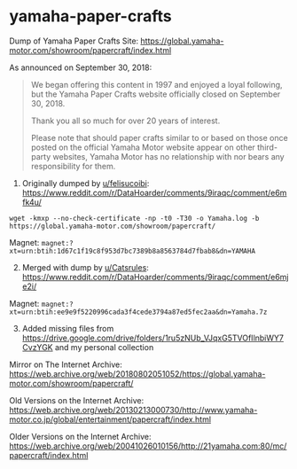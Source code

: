 # yamaha-paper-crafts
Dump of Yamaha Paper Crafts Site: https://global.yamaha-motor.com/showroom/papercraft/index.html

As announced on September 30, 2018:
> We began offering this content in 1997 and enjoyed a loyal following, but the Yamaha Paper Crafts website officially closed on September 30, 2018.
>
> Thank you all so much for over 20 years of interest.
>
> Please note that should paper crafts similar to or based on those once posted on the official Yamaha Motor website appear on other third-party websites, Yamaha Motor has no relationship with nor bears any responsibility for them.

1. Originally dumped by [u/felisucoibi](https://www.reddit.com/user/felisucoibi): https://www.reddit.com/r/DataHoarder/comments/9iraqc/comment/e6mfk4u/

```
wget -kmxp --no-check-certificate -np -t0 -T30 -o Yamaha.log -b https://global.yamaha-motor.com/showroom/papercraft/
```

Magnet: `magnet:?xt=urn:btih:1d67c1f19c8f953d7bc7389b8a8563784d7fbab8&dn=YAMAHA`

2. Merged with dump by [u/Catsrules](https://www.reddit.com/user/Catsrules): https://www.reddit.com/r/DataHoarder/comments/9iraqc/comment/e6mje2i/

Magnet: `magnet:?xt=urn:btih:ee9e9f5220996cada3f4cede3794a87ed5fec2aa&dn=Yamaha.7z`

3. Added missing files from https://drive.google.com/drive/folders/1ru5zNUb_VJqxG5TVOfIlnbiWY7CvzYGK and my personal collection

Mirror on The Internet Archive: https://web.archive.org/web/20180802051052/https://global.yamaha-motor.com/showroom/papercraft/

Old Versions on the Internet Archive: https://web.archive.org/web/20130213000730/http://www.yamaha-motor.co.jp/global/entertainment/papercraft/index.html

Older Versions on the Internet Archive: https://web.archive.org/web/20041026010156/http://21yamaha.com:80/mc/papercraft/index.html
